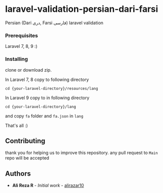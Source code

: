 # laravel-validation-persian-dari-farsi
Persian (Dari دری, Farsi فارسی) laravel validation 



### Prerequisites

Laravel 7, 8, 9 :)

### Installing

clone or download zip.

In Laravel 7, 8 copy to following directory
```
cd {your-laravel-directory}/resources/lang
```
In Laravel 9 copy to in following directory
```
cd {your-laravel-directory}/lang
```

and copy `fa` folder and `fa.json` in `lang` 

That's all :)

## Contributing

thank you for helping us to improve this repository.
any pull request to `Main` repo will be accepted

## Authors

* **Ali Reza R** - *Initial work* - [alirazar10](https://github.com/alirazar10)
